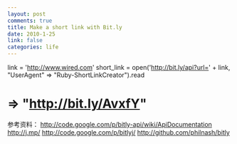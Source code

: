 ```yaml
--- 
layout: post
comments: true
title: Make a short link with Bit.ly
date: 2010-1-25
link: false
categories: life
---
```

link = 'http://www.wired.com'
short_link = open('http://bit.ly/api?url=' + link, "UserAgent" => "Ruby-ShortLinkCreator").read
# => "http://bit.ly/AvxfY"
参考资料：
http://code.google.com/p/bitly-api/wiki/ApiDocumentation
http://j.mp/
http://code.google.com/p/bitlyj/
http://github.com/philnash/bitly
